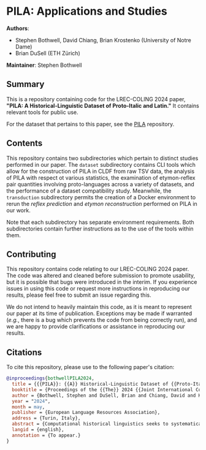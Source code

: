 # PILA: Applications and Studies

**Authors**: 
- Stephen Bothwell, David Chiang, Brian Krostenko (University of Notre Dame)
- Brian DuSell (ETH Zürich)

**Maintainer**: Stephen Bothwell

## Summary

This is a repository containing code for the LREC-COLING 2024 paper, 
**"PILA: A Historical-Linguistic Dataset of Proto-Italic and Latin."**
It contains relevant tools for public use. 

For the dataset that pertains to this paper, 
see the [PILA](https://github.com/Mythologos/PILA) repository.

## Contents

This repository contains two subdirectories which pertain to distinct studies performed in our paper. 
The `dataset` subdirectory contains CLI tools which allow for the construction of PILA in CLDF from raw TSV data, 
the analysis of PILA with respect ot various statistics, 
the examination of etymon-reflex pair quantities involving proto-languages across a variety of datasets,
and the performance of a dataset compatibility study.
Meanwhile, the `transduction` subdirectory permits the creation of a Docker environment 
to rerun the *reflex prediction* and *etymon reconstruction* performed on PILA in our work.

Note that each subdirectory has separate environment requirements. 
Both subdirectories contain further instructions as to the use of the tools within them.

## Contributing

This repository contains code relating to our LREC-COLING 2024 paper. 
The code was altered and cleaned before submission to promote usability, 
but it is possible that bugs were introduced in the interim. 
If you experience issues in using this code or request more instructions in reproducing our results,
please feel free to submit an issue regarding this.

We do not intend to heavily maintain this code, as it is meant to represent our paper at its time of publication. 
Exceptions may be made if warranted (*e.g.*, there is a bug which prevents the code from being correctly run), 
and we are happy to provide clarifications or assistance in reproducing our results. 

## Citations

To cite this repository, please use to the following paper's citation:

```bibtex
@inproceedings{bothwellPILA2024,
  title = {{{PILA}}: {{A}} Historical-Linguistic Dataset of {{Proto-Italic}} and {{Latin}}},
  booktitle = {Proceedings of the {{The}} 2024 {{Joint International Conference}} on {{Computational Linguistics}}, {{Language Resources}} and {{Evaluation}}},
  author = {Bothwell, Stephen and DuSell, Brian and Chiang, David and Krostenko, Brian},
  year = "2024",
  month = may,
  publisher = {European Language Resources Association},
  address = {Turin, Italy},
  abstract = {Computational historical linguistics seeks to systematically understand processes of sound change, including during periods at which little to no formal recording of language is attested. At the same time, few computational resources exist which deeply explore phonological and morphological connections between proto-languages and their descendants. This is particularly true for the family of Italic languages. To assist historical linguists in the study of Italic sound change, we introduce the Proto-Italic to Latin (PILA) dataset, which consists of roughly 3,000 pairs of forms from Proto-Italic and Latin. We provide a detailed description of how our dataset was created and organized. Then, we exhibit PILA's value in two ways. First, we present baseline results for PILA on a pair of traditional computational historical linguistics tasks. Second, we demonstrate PILA's capability for enhancing other historical-linguistic datasets through a dataset compatibility study.},
  langid = {english},
  annotation = {To appear.}
}
```
